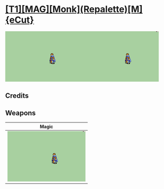 # [\[T1\]\[MAG\]\[Monk\]\(Repalette\)\[M\]{eCut}](./)

<img src="./6.%20Magic/Magic_000.png" alt="[T1][MAG][Monk](Repalette)[M]{eCut} standing" />

## Credits



## Weapons


|Magic |
|  :---: |
| <img alt="Magic animation" src="./6.%20Magic/Magic.gif" /> |
